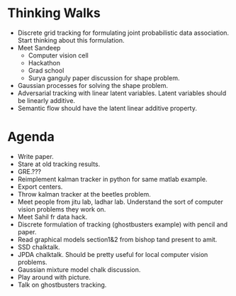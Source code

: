 # Thinking Walks
* Discrete grid tracking for formulating joint probabilistic data association. Start thinking about this formulation.
* Meet Sandeep
  * Computer vision cell
  * Hackathon
  * Grad school
  * Surya ganguly paper discussion for shape problem.
* Gaussian processes for solving the shape problem.
* Adversarial tracking with linear latent variables. Latent variables should be linearly additive.
* Semantic flow should have the latent linear additive property.

# Agenda
* Write paper.
* Stare at old tracking results.
* GRE.???
* Reimplement kalman tracker in python for same matlab example.
* Export centers.
* Throw kalman tracker at the beetles problem.
* Meet people from jitu lab, ladhar lab. Understand the sort of computer vision problems they work on.
* Meet Sahil fr data hack.
* Discrete formulation of tracking (ghostbusters example) with pencil and paper.
* Read graphical models section1&2 from bishop tand present to amit.
* SSD chalktalk.
* JPDA chalktalk. Should be pretty useful for local computer vision problems.
* Gaussian mixture model chalk discussion.
* Play around with picture.
* Talk on ghostbusters tracking.
